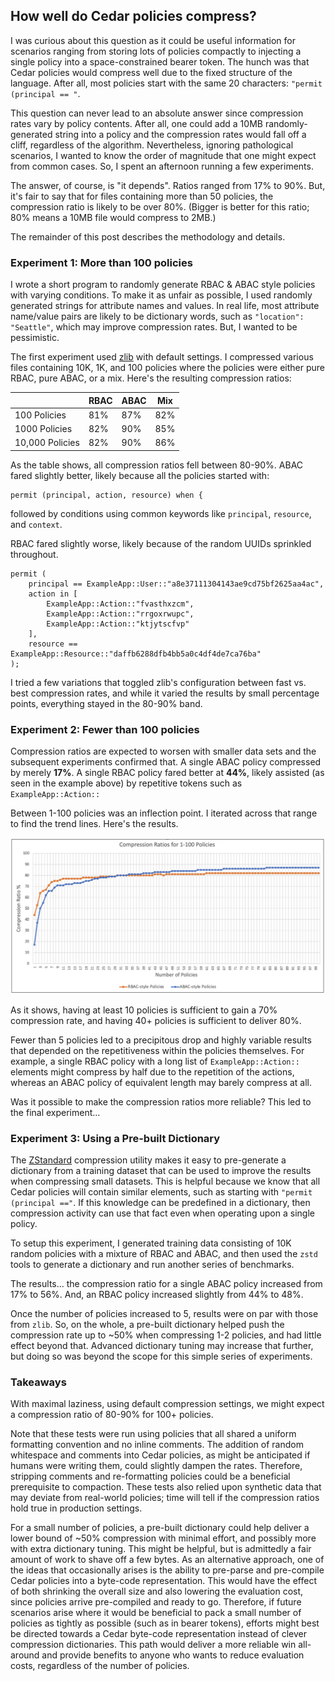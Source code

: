 ## How well do Cedar policies compress?

I was curious about this question as it could be useful information for scenarios ranging from storing lots of policies compactly to injecting a single policy into a space-constrained bearer token. The hunch was that Cedar policies would compress well due to the fixed structure of the language. After all, most policies start with the same 20 characters: `"permit (principal == "`.

This question can never lead to an absolute answer since compression rates vary by policy contents. After all, one could add a 10MB randomly-generated string into a policy and the compression rates would fall off a cliff, regardless of the algorithm. Nevertheless, ignoring pathological scenarios, I wanted to know the order of magnitude that one might expect from common cases. So, I spent an afternoon running a few experiments.

The answer, of course, is "it depends". Ratios ranged from 17% to 90%. But, it's fair to say that for files containing more than 50 policies, the compression ratio is likely to be over 80%. (Bigger is better for this ratio; 80% means a 10MB file would compress to 2MB.)

The remainder of this post describes the methodology and details.

### Experiment 1: More than 100 policies

I wrote a short program to randomly generate RBAC & ABAC style policies with varying conditions. To make it as unfair as possible, I used randomly generated strings for attribute names and values. In real life, most attribute name/value pairs are likely to be dictionary words, such as `"location": "Seattle"`, which may improve compression rates. But, I wanted to be pessimistic.

The first experiment used [zlib](https://en.wikipedia.org/wiki/Zlib) with default settings. I compressed various files containing 10K, 1K, and 100 policies where the policies were either pure RBAC, pure ABAC, or a mix. Here's the resulting compression ratios:

|                 | RBAC | ABAC | Mix |
|-----------------|------|------|-----|
| 100 Policies    | 81%  | 87%  | 82% |
| 1000 Policies   | 82%  | 90%  | 85% |
| 10,000 Policies | 82%  | 90%  | 86% |

As the table shows, all compression ratios fell between 80-90%. ABAC fared slightly better, likely because all the policies started with:
```
permit (principal, action, resource) when {
``` 
followed by conditions using common keywords like `principal`, `resource`, and `context`.

RBAC fared slightly worse, likely because of the random UUIDs sprinkled throughout.
```
permit (
    principal == ExampleApp::User::"a8e37111304143ae9cd75bf2625aa4ac",
    action in [
        ExampleApp::Action::"fvasthxzcm",
        ExampleApp::Action::"rrgoxrwupc",
        ExampleApp::Action::"ktjytscfvp"
    ],
    resource == ExampleApp::Resource::"daffb6288dfb4bb5a0c4df4de7ca76ba"
);
``` 

I tried a few variations that toggled zlib's configuration between fast vs. best compression rates, and while it varied the results by small percentage points, everything stayed in the 80-90% band. 

### Experiment 2: Fewer than 100 policies

Compression ratios are expected to worsen with smaller data sets and the subsequent experiments confirmed that. A single ABAC policy compressed by merely  **17%**. A single RBAC policy fared better at **44%**, likely assisted (as seen in the example above) by repetitive tokens such as `ExampleApp::Action::`

Between 1-100 policies was an inflection point. I iterated across that range to find the trend lines. Here's the results.

![Graph of compression ratios for one to one-hundred policies](compression-ratios.png)

As it shows, having at least 10 policies is sufficient to gain a 70% compression rate, and having 40+ policies is sufficient to deliver 80%.

Fewer than 5 policies led to a precipitous drop and highly variable results that depended on the repetitiveness within the policies themselves. For example, a single RBAC policy with a long list of `ExampleApp::Action::` elements might compress by half due to the repetition of the actions, whereas an ABAC policy of equivalent length may barely compress at all. 

Was it possible to make the compression ratios more reliable? This led to the final experiment…

### Experiment 3: Using a Pre-built Dictionary 

The [ZStandard](https://en.wikipedia.org/wiki/Zstd) compression utility makes it easy to pre-generate a dictionary from a training dataset that can be used to improve the results when compressing small datasets. This is helpful because we know that all Cedar policies will contain similar elements, such as starting with `"permit (principal =="`. If this knowledge can be predefined in a dictionary, then compression activity can use that fact even when operating upon a single policy. 

To setup this experiment, I generated training data consisting of 10K random policies with a mixture of RBAC and ABAC, and then used the `zstd` tools to generate a dictionary and run another series of benchmarks. 

The results... the compression ratio for a single ABAC policy increased from 17% to 56%. And, an RBAC policy increased slightly from 44% to 48%.  

Once the number of policies increased to 5, results were on par with those from `zlib`. So, on the whole, a pre-built dictionary helped push the compression rate up to ~50% when compressing 1-2 policies, and had little effect beyond that. Advanced dictionary tuning may increase that further, but doing so was beyond the scope for this simple series of experiments.

### Takeaways 

With maximal laziness, using default compression settings, we might expect a compression ratio of 80-90% for 100+ policies.

Note that these tests were run using policies that all shared a uniform formatting convention and no inline comments. The addition of random whitespace and comments into Cedar policies, as might be anticipated if humans were writing them, could slightly dampen the rates. Therefore, stripping comments and re-formatting policies could be a beneficial prerequisite to compaction. These tests also relied upon synthetic data that may deviate from real-world policies; time will tell if the compression ratios hold true in production settings.

For a small number of policies, a pre-built dictionary could help deliver a lower bound of ~50% compression with minimal effort, and possibly more with extra dictionary tuning. This might be helpful, but is admittedly a fair amount of work to shave off a few bytes. As an alternative approach, one of the ideas that occasionally arises is the ability to pre-parse and pre-compile Cedar policies into a byte-code representation. This would have the effect of both shrinking the overall size and also lowering the evaluation cost, since policies arrive pre-compiled and ready to go. Therefore, if future scenarios arise where it would be beneficial to pack a small number of policies as tightly as possible (such as in bearer tokens), efforts might best be directed towards a Cedar byte-code representation instead of clever compression dictionaries. This path would deliver a more reliable win all-around and provide benefits to anyone who wants to reduce evaluation costs, regardless of the number of policies.  
